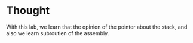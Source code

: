 # Thought

With this lab, we learn that the opinion of the pointer about the stack, and also we learn subroutien of the assembly. 